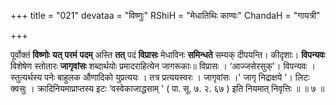 +++
title = "021"
devataa = "विष्णुः"
RShiH = "मेधातिथिः काण्वः"
ChandaH = "गायत्री"

+++


पूर्वोक्तं **विष्णोः** **यत्** **परमं** **पदम्** अस्ति **तत्** पदं **विप्रासः** मेधाविनः **समिन्धते** सम्यक् दीपयन्ति। कीदृशाः। **विपन्यवः** विशेषेण स्तोतारः **जागृवांसः** शब्दार्थयोः प्रमादराहित्येन जागरूकाः॥ विप्रासः । ‘आज्जसेरसुक्'। विपन्यवः । स्तुत्यर्थस्य पनेः बाहुलक औणादिको युप्रत्ययः । तत्र प्रत्ययस्वरः । जागृवांसः ।' जागृ निद्राक्षये '। लिटः क्वसुः । क्रादिनियमाप्राप्तस्य इटः ‘वस्वेकाजाद्धसाम् ' ( पा. सू. ७. २. ६७ ) इति नियमात् निवृत्तिः ॥ ॥ ७ ॥